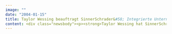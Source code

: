 ```yaml
---
image: ""
date: "2004-01-15"
title: Taylor Wessing beauftragt SinnerSchrader&#58; Integrierte Unternehmens-Website für führende europäische Anwaltssozietät mit CoreMedia RWP
content: <div class="newsbody"><p><strong>Taylor Wessing hat SinnerSchrader mit Entwicklung und Implementierung eines integrierten Internetauftritts beauftragt. Die neue Website fasst die bislang nach Ländern getrennte Unternehmensdarstellung der führenden europäischen Anwaltssozietät für Wirtschaftsrecht unter einem Dach zusammen.</strong></p><p>Als einheitliches Content Management System (CMS) kommt CoreMedia Rapid Website Production (RWP) zum Einsatz. CoreMedia RWP zeichnet sich durch eine konsequente Trennung von Content, Navigation, Style/Design und Template-Struktur aus. Da alle Elemente als Objekte hinterlegt werden, eignet sich das CMS hervorragend für multinationale Corporate Websites wie die von Taylor Wessing.</p><p>Taylor Wessing ging 2002 aus den Kanzleien Wessing in Deutschland und Taylor Joynson Garret in Großbritannien hervor. Seit November vergangenen Jahres unterhält Taylor Wessing auch ein Büro in Paris. Der neue Auftritt wird Taylor Wessing als international integriertes Unternehmen widerspiegeln und zugleich Raum für landesspezifische Unterschiede im Leistungsportfolio (Rechtsgebiete, Practice Departments) geben.</p><p>Um den voranschreitenden Integrationsprozess und die Arbeitsabläufe einer international expandierenden Sozietät optimal zu unterstützen, zählen Flexibilität, Koordination und Mehrsprachigkeit zu den wichtigsten Anforderungen des Projekts. Die künftige Website wird die Corporate Identity von Taylor Wessing für die unterschiedlichen Design-Gewohnheiten der Zielmärkte und Zielgruppen optimal repräsentieren. Mit einer klaren Informationsarchitektur, kurzen Klickpfaden und komfortabler Suchfunktion setzt Taylor Wessing auch im Bereich Usability Maßstäbe. Der Start ist für das erste Quartal geplant.</p><p><a class="news-backlink" href="/de/"><svg class="svg-ico svg-ico--arrow-left"><use xlink&#58;href="#arrow-down"></use></svg>Zurück zur Presse Übersicht</a></p></div>
---
```

